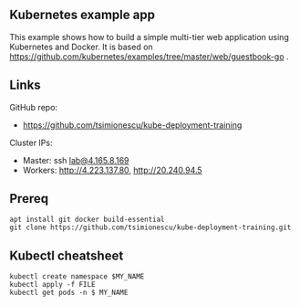 ## Kubernetes example app

This example shows how to build a simple multi-tier web application using Kubernetes and Docker. It is based on https://github.com/kubernetes/examples/tree/master/web/guestbook-go .


## Links
GitHub repo:
-  https://github.com/tsimionescu/kube-deployment-training

Cluster IPs: 
- Master: ssh lab@4.165.8.169
- Workers: http://4.223.137.80, http://20.240.94.5 

## Prereq

    apt install git docker build-essential
    git clone https://github.com/tsimionescu/kube-deployment-training.git

## Kubectl cheatsheet
    
    kubectl create namespace $MY_NAME
    kubectl apply -f FILE
    kubectl get pods -n $ MY_NAME
